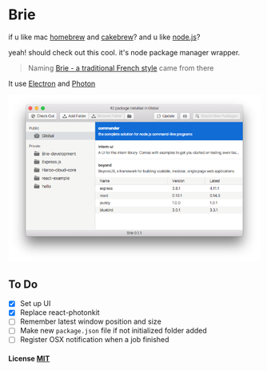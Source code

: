 # Brie

if u like mac [homebrew](http://brew.sh/) and [cakebrew](https://www.cakebrew.com/)? and u like [node.js](https://nodejs.org)?

yeah! should check out this cool. it's node package manager wrapper.

> Naming [Brie - a traditional French style](https://www.cheesemaking.com/store/pg/22-Brie.html) came from there

It use [Electron](http://electron.atom.io/) and [Photon](http://photonkit.com/)

![Brie 0.0.1](doc/brie.png)

## To Do

- [x] Set up UI
- [x] Replace react-photonkit
- [ ] Remember latest window position and size
- [ ] Make new `package.json` file if not initialized folder added
- [ ] Register OSX notification when a job finished

#### License [MIT](LICENSE.md)
